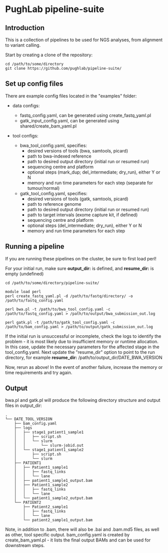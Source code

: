 # PughLab pipeline-suite
## Introduction
This is a collection of pipelines to be used for NGS analyses, from alignment to variant calling.

Start by creating a clone of the repository:

<pre><code>cd /path/to/some/directory
git clone https://github.com/pughlab/pipeline-suite/
</code></pre>

## Set up config files
There are example config files located in the "examples" folder:
- data configs:
  - fastq_config.yaml, can be generated using create_fastq_yaml.pl
  - gatk_input_config.yaml, can be generated using shared/create_bam_yaml.pl

- tool configs:
  - bwa_tool_config.yaml, specifies:
    - desired versions of tools (bwa, samtools, picard)
    - path to bwa-indexed reference
    - path to desired output directory (initial run or resumed run)
    - sequencing centre and platform
    - optional steps (mark_dup; del_intermediate; dry_run), either Y or N
    - memory and run time parameters for each step (separate for tumour/normal)
  - gatk_tool_config.yaml, specifies:
    - desired versions of tools (gatk, samtools, picard)
    - path to reference genome
    - path to desired output directory (initial run or resumed run)
    - path to target intervals (exome capture kit, if defined)
    - sequencing centre and platform
    - optional steps (del_intermediate; dry_run), either Y or N
    - memory and run time parameters for each step
    
## Running a pipeline
If you are running these pipelines on the cluster, be sure to first load perl!

For your initial run, make sure **output_dir:** is defined, and **resume_dir:** is empty (undefined)
    
<pre><code>cd /path/to/some/directory/pipeline-suite/

module load perl
perl create_fastq_yaml.pl -d /path/to/fastq/directory/ -o /path/to/fastq_config.yaml

perl bwa.pl -t /path/to/bwa_tool_config.yaml -c /path/to/fastq_config.yaml > /path/to/output/bwa_submission_out.log

perl gatk.pl -t /path/to/gatk_tool_config.yaml -c /path/to/bam_config.yaml > /path/to/output/gatk_submission_out.log
</code></pre>

If the initial run is unsuccessful or incomplete, check the logs to identify the problem - it is most likely due to insufficient memory or runtime allocation. 
In this case, update the necessary parameters for the affected stage in the tool_config.yaml. 
Next update the "resume_dir" option to point to the run directory, for example
**resume_dir:** /path/to/output_dir/DATE_BWA_VERSION

Now, rerun as above! In the event of another failure, increase the memory or time requirements and try again.

## Output
bwa.pl and gatk.pl will produce the following directory structure and output files in output_dir:

```
.
└── DATE_TOOL_VERSION
    ├── bam_config.yaml
    ├── logs
    │   ├── stage1_patient1_sample1
    │   │   ├── script.sh
    │   │   └── slurm
    │   │       └── slurm-jobid.out
    │   └── stage1_patient1_sample2
    │       ├── script.sh
    │       └── slurm
    ├── PATIENT1
    │   ├── Patient1_sample1
    │   │   ├── fastq_links
    │   │   └── lane
    │   ├── patient1_sample1_output.bam
    │   ├── Patient1_sample2
    │   │   ├── fastq_links
    │   │   └── lane
    │   └── patient1_sample2_output.bam
    └── PATIENT2
        ├── Patient2_sample1
        │   ├── fastq_links
        │   └── lane
        └── patient2_sample1_output.bam
```
Note, in addition to .bam, there will also be .bai and .bam.md5 files, as well as other, tool specific output.
bam_config.yaml is created by create_bam_yaml.pl - it lists the final output BAMs and can be used for downstream steps.

